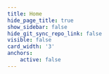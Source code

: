 ```yaml
---
title: Home
hide_page_title: true
show_sidebar: false
hide_git_sync_repo_link: false
visible: false
card_width: '3'
anchors:
    active: false
---
```


